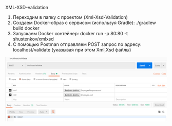 ﻿XML-XSD-validation

1. Переходим в папку с проектом (Xml-Xsd-Validation)
2. Создаем Docker-образ с сервисом (используя Gradle): ./gradlew build docker
3. Запускаем Docker контейнер: docker run -p 80:80 -t shustenkov/xmlxsd
4. С помощью Postman отправляем POST запрос по адресу: localhost/validate
(указывая при этом Xml,Xsd файлы)

![request](/screenshot/postman.PNG)
